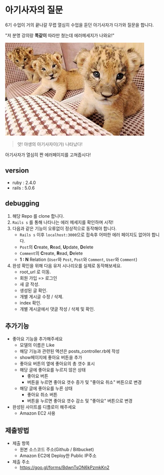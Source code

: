# 아기사자의 질문

6기 수업이 거의 끝나갈 무렵 열심히 수업을 듣던 아기사자가 다가와 질문을 합니다.

"저 분명 강의랑 **똑같이** 따라만 쳤는데 에러메세지가 나와요!"

![baby](./img/baby.jpg)

> 앗! 야생의 아기사자이(가) 나타났다!

아기사자가 열심히 짠 에러페이지를 고쳐줍시다!



## version

- ruby : 2.4.0
- rails : 5.0.6



## debugging

1. 해당 Repo 를  clone 합니다.
2. `Rails s` 를 통해 나타나는 에러 메세지를 확인하며 시작!
3. 다음과 같은 기능이 오류없이 정상적으로 동작해야 합니다.
   - `Rails s` 이후 `localhost:3000`으로 접속후 어떠한 에러 페이지도 없어야 합니다.
   - `Post`의 **C**reate, **R**ead, **U**pdate, **D**elete
   - `Comment`의 **C**reate, **R**ead, **D**elete
   - **1 : N** Relation (`User`와 `Post`, `Post`와 `Comment`, `User`와 `Comment`)
4. 완성 확인을 위해 다음 유저 시나리오를 실제로 동작해보세요.
   - root_url 로 이동.
   - 회원 가입 => 로그인
   - 새 글 작성.
   - 생성된 글 확인.
   - 개별 게시글 수정 / 삭제.
   - index 확인.
   - 개별 게시글에서 댓글 작성 / 삭제 및 확인.



## 추가기능

- 좋아요 기능을 추가해주세요
  - 모델의 이름은 Like
  - 해당 기능과 관련된 액션은 posts_controller.rb에 작성
  - show페이지에 좋아요 버튼을 추가
  - 좋아요 버튼의 옆에 좋아요의 총 갯수 표시
  - 해당 글에 좋아요를 누르지 않은 상태
    - 좋아요 버튼
    - 버튼을 누르면 좋아요 갯수 증가 및 "좋아요 취소" 버튼으로 변경
  - 해당 글에 좋아요를 누른 상태
    - 좋아요 취소 버튼
    - 버튼을 누르면 좋아요 갯수 감소 및 "좋아요" 버튼으로 변경
- 완성된 사이트를 디플로이 해주세요
  - Amazon EC2 사용



## 제출방법

- 제출 항목
  - 원본 소스코드 주소(Github / Bitbucket)
  - Amazon EC2에 Deploy한 Public IP주소
- 제출 주소
  - https://goo.gl/forms/BdwnTsON6kPzmkKn2